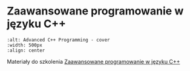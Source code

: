# Zaawansowane programowanie w języku C++

```{image} img/cpp-adv-cover.png
:alt: Advanced C++ Programming - cover
:width: 500px
:align: center
```

Materiały do szkolenia [Zaawansowane programowanie w języku C++](https://www.infotraining.pl/szkolenie/c-plus-plus/zaawansowane)